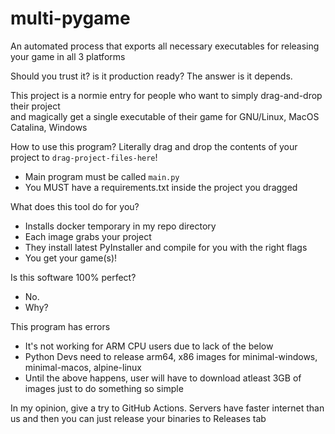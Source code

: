 # multi-pygame
An automated process that exports all necessary executables for releasing your game in all 3 platforms

Should you trust it? is it production ready? 
The answer is it depends.

This project is a normie entry for people who want to simply drag-and-drop their project <br>
and magically get a single executable of their game for GNU/Linux, MacOS Catalina, Windows

How to use this program?
Literally drag and drop the contents of your project to `drag-project-files-here`!
- Main program must be called `main.py`
- You MUST have a requirements.txt inside the project you dragged


What does this tool do for you?
- Installs docker temporary in my repo directory 
- Each image grabs your project
- They install latest PyInstaller and compile for you with the right flags
- You get your game(s)!


Is this software 100% perfect?
- No.
- Why?

This program has errors
- It's not working for ARM CPU users due to lack of the below
- Python Devs need to release arm64, x86 images for minimal-windows, minimal-macos, alpine-linux
- Until the above happens, user will have to download atleast 3GB of images just to do something so simple

In my opinion, give a try to GitHub Actions. 
Servers have faster internet than us and then you can just release your binaries to Releases tab
